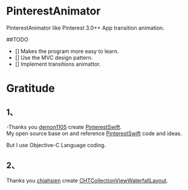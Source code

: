 PinterestAnimator
=================

PinterestAnimator like Pinterest 3.0++ App transition animation.

##TODO

- [] Makes the program more easy to learn.
- [] Use the MVC design pattern.
- [] Implement transitions animattor.



Gratitude
=================
## 1、

-Thanks you [demon1105](https://github.com/demon1105) create [PinterestSwift](https://github.com/demon1105/PinterestSwift).                                
My open source base on and reference [PinterestSwift](https://github.com/demon1105/PinterestSwift) code and ideas.        

But I use Objective-C Language coding.


## 2、

Thanks you [chiahsien](https://github.com/chiahsien) create [CHTCollectionViewWaterfallLayout](https://github.com/chiahsien/CHTCollectionViewWaterfallLayout).


